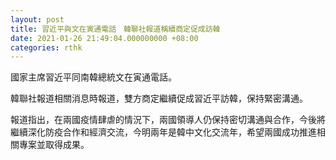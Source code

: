 ```yaml
---
layout: post
title: 習近平與文在寅通電話　韓聯社報道稱續商定促成訪韓
date: 2021-01-26 21:49:04.000000000 +08:00
categories: rthk
---
```


國家主席習近平同南韓總統文在寅通電話。

韓聯社報道相關消息時報道，雙方商定繼續促成習近平訪韓，保持緊密溝通。

報道指出，在兩國疫情肆虐的情況下，兩國領導人仍保持密切溝通與合作，今後將繼續深化防疫合作和經濟交流，今明兩年是韓中文化交流年，希望兩國成功推進相關專案並取得成果。
